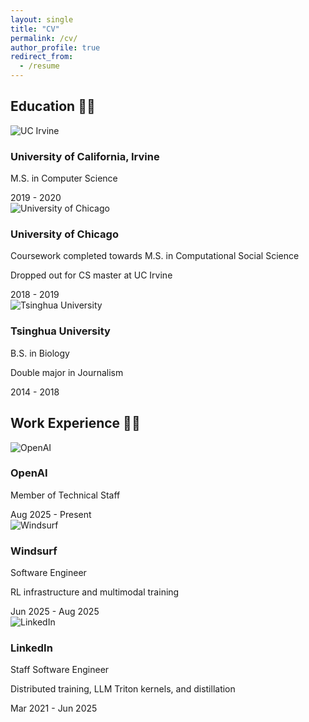```yaml
---
layout: single
title: "CV"
permalink: /cv/
author_profile: true
redirect_from:
  - /resume
---
```


## Education 👩‍🎓

<div class="cv-section">
  <div class="cv-item">
    <div class="cv-logo">
      <img src="{{ base_path }}/images/uci-logo.png" alt="UC Irvine" class="institution-logo">
    </div>
    <div class="cv-content">
      <h3>University of California, Irvine</h3>
      <p class="degree">M.S. in Computer Science</p>
      <!-- <p class="details">Specialized in Machine Learning and Systems</p> -->
    </div>
    <div class="cv-date">2019 - 2020</div>
  </div>

  <div class="cv-item">
    <div class="cv-logo">
      <img src="{{ base_path }}/images/uchicago-logo.png" alt="University of Chicago" class="institution-logo">
    </div>
    <div class="cv-content">
      <h3>University of Chicago</h3>
      <p class="degree">Coursework completed towards M.S. in Computational Social Science</p>
      <p class="details">Dropped out for CS master at UC Irvine </p>
    </div>
    <div class="cv-date">2018 - 2019</div>
  </div>

  <div class="cv-item">
    <div class="cv-logo">
      <img src="{{ base_path }}/images/tsinghua-logo.png" alt="Tsinghua University" class="institution-logo">
    </div>
    <div class="cv-content">
      <h3>Tsinghua University</h3>
      <p class="degree">B.S. in Biology</p>
      <p class="details">Double major in Journalism</p>
    </div>
    <div class="cv-date">2014 - 2018</div>
  </div>
</div>

## Work Experience 👩‍💻

<div class="cv-section">
  <div class="cv-item">
    <div class="cv-logo">
      <img src="{{ base_path }}/images/openai-logo.jpeg" alt="OpenAI" class="company-logo">
    </div>
    <div class="cv-content">
      <h3>OpenAI</h3>
      <p class="position">Member of Technical Staff</p>
      <!-- <p class="details">Working on post-training</p> -->
    </div>
    <div class="cv-date">Aug 2025 - Present</div>
  </div>

  <div class="cv-item">
    <div class="cv-logo">
      <img src="{{ base_path }}/images/windsurf-logo.svg" alt="Windsurf" class="company-logo">
    </div>
    <div class="cv-content">
      <h3>Windsurf</h3>
      <p class="position">Software Engineer</p>
      <p class="details">RL infrastructure and multimodal training</p>
    </div>
    <div class="cv-date">Jun 2025 - Aug 2025</div>
  </div>

  <div class="cv-item">
    <div class="cv-logo">
      <img src="{{ base_path }}/images/linkedin-logo.png" alt="LinkedIn" class="company-logo">
    </div>
    <div class="cv-content">
      <h3>LinkedIn</h3>
      <p class="position">Staff Software Engineer</p>
      <p class="details">Distributed training, LLM Triton kernels, and distillation</p>
    </div>
    <div class="cv-date">Mar 2021 - Jun 2025</div>
  </div>
</div>
